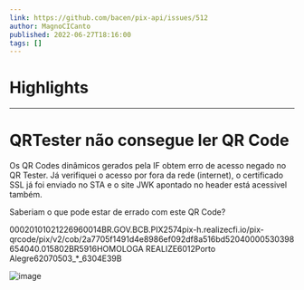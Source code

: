```yaml
---
link: https://github.com/bacen/pix-api/issues/512
author: MagnoCICanto
published: 2022-06-27T18:16:00
tags: []
---
```

# Highlights


---
# QRTester não consegue ler QR Code
Os QR Codes dinâmicos gerados pela IF obtem erro de acesso negado no QR Tester. Já verifiquei o acesso por fora da rede (internet), o certificado SSL já foi enviado no STA e o site JWK apontado no header está acessivel também.

Saberiam o que pode estar de errado com este QR Code?

00020101021226960014BR.GOV.BCB.PIX2574pix-h.realizecfi.io/pix-qrcode/pix/v2/cob/2a7705f1491d4e8986ef092df8a516bd52040000530398654040.015802BR5916HOMOLOGA REALIZE6012Porto Alegre62070503_*_6304E39B

![image](https://user-images.githubusercontent.com/108304665/176037003-8e362fb8-aa3c-496a-b507-9a522a1c1919.png)